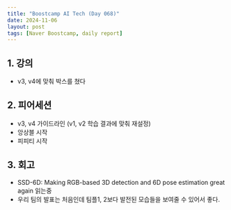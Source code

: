 ```yaml
---
title: "Boostcamp AI Tech (Day 068)"
date: 2024-11-06
layout: post
tags: [Naver Boostcamp, daily report]
---
```

## 1. 강의
- v3, v4에 맞춰 박스를 쳤다 

## 2. 피어세션
- v3, v4 가이드라인 (v1, v2 학습 결과에 맞춰 재설정)
- 앙상블 시작
- 피피티 시작

## 3. 회고
- SSD-6D: Making RGB-based 3D detection and 6D pose estimation great again 읽는중
- 우리 팀의 발표는 처음인데 팀플1, 2보다 발전된 모습들을 보여줄 수 있어서 좋다.